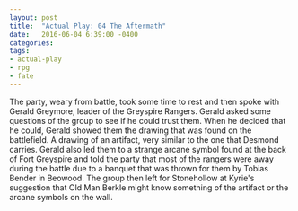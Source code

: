 ```yaml
---
layout: post
title:  "Actual Play: 04 The Aftermath"
date:   2016-06-04 6:39:00 -0400 
categories: 
tags: 
- actual-play
- rpg
- fate
---
```

The party, weary from battle, took some time to rest and then spoke with Gerald Greymore, leader of the Greyspire Rangers. Gerald asked some questions of the group to see if he could trust them. When he decided that he could, Gerald showed them the drawing that was found on the battlefield. A drawing of an artifact, very similar to the one that Desmond carries. Gerald also led them to a strange arcane symbol found at the back of Fort Greyspire and told the party that most of the rangers were away during the battle due to a banquet that was thrown for them by Tobias Bender in Beowood. The group then left for Stonehollow at Kyrie's suggestion that Old Man Berkle might know something of the artifact or the arcane symbols on the wall.
